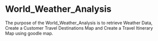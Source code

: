 # World_Weather_Analysis
The purpose of the World_Weather_Analysis is to retrieve Weather Data, Create a Customer Travel Destinations Map and Create a Travel Itinerary Map using goodle map.
